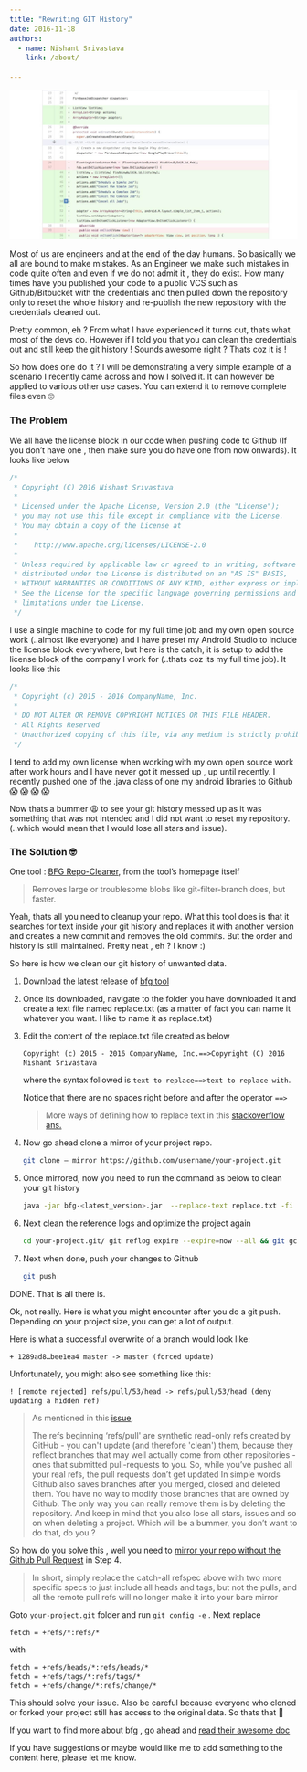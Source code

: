```yaml
---
title: "Rewriting GIT History"
date: 2016-11-18
authors:
  - name: Nishant Srivastava
    link: /about/

---
```


![Banner](header.jpg)

Most of us are engineers and at the end of the day humans. So basically we all are bound to make mistakes. As an Engineer we make such mistakes in code quite often and even if we do not admit it , they do exist. How many times have you published your code to a public VCS such as Github/Bitbucket with the credentials and then pulled down the repository only to reset the whole history and re-publish the new repository with the credentials cleaned out.

<!--more-->

Pretty common, eh ? From what I have experienced it turns out, thats what most of the devs do. However if I told you that you can clean the credentials out and still keep the git history ! Sounds awesome right ? Thats coz it is !

So how does one do it ? I will be demonstrating a very simple example of a scenario I recently came across and how I solved it.
It can however be applied to various other use cases. You can extend it to remove complete files even 🙄

### The Problem

We all have the license block in our code when pushing code to Github (If you don’t have one , then make sure you do have one from now onwards). It looks like below

```java
/*
 * Copyright (C) 2016 Nishant Srivastava
 *
 * Licensed under the Apache License, Version 2.0 (the "License");
 * you may not use this file except in compliance with the License.
 * You may obtain a copy of the License at
 *
 *    http://www.apache.org/licenses/LICENSE-2.0
 *
 * Unless required by applicable law or agreed to in writing, software
 * distributed under the License is distributed on an "AS IS" BASIS,
 * WITHOUT WARRANTIES OR CONDITIONS OF ANY KIND, either express or implied.
 * See the License for the specific language governing permissions and
 * limitations under the License.
 */
```

I use a single machine to code for my full time job and my own open source work (..almost like everyone) and I have preset my Android Studio to include the license block everywhere, but here is the catch, it is setup to add the license block of the company I work for (..thats coz its my full time job). It looks like this

```java
/*
 * Copyright (c) 2015 - 2016 CompanyName, Inc.
 *
 * DO NOT ALTER OR REMOVE COPYRIGHT NOTICES OR THIS FILE HEADER.
 * All Rights Reserved
 * Unauthorized copying of this file, via any medium is strictly prohibited
 */
```

I tend to add my own license when working with my own open source work after work hours and I have never got it messed up , up until recently. I recently pushed one of the .java class of one my android libraries to Github 😱 😱 😱 😱

Now thats a bummer 😩 to see your git history messed up as it was something that was not intended and I did not want to reset my repository. (..which would mean that I would lose all stars and issue).

### The Solution 🤓

One tool : [BFG Repo-Cleaner](https://rtyley.github.io/bfg-repo-cleaner/), from the tool’s homepage itself

> Removes large or troublesome blobs like git-filter-branch does, but faster.

Yeah, thats all you need to cleanup your repo. What this tool does is that it searches for text inside your git history and replaces it with another version and creates a new commit and removes the old commits. But the order and history is still maintained. Pretty neat , eh ? I know :)

So here is how we clean our git history of unwanted data.

1. Download the latest release of [bfg tool](https://github.com/rtyley/bfg-repo-cleaner/releases)

1. Once its downloaded, navigate to the folder you have downloaded it and create a text file named replace.txt (as a matter of fact you can name it whatever you want. I like to name it as replace.txt)

1. Edit the content of the replace.txt file created as below

   ```
   Copyright (c) 2015 - 2016 CompanyName, Inc.==>Copyright (C) 2016 Nishant Srivastava
   ```

   where the syntax followed is `text to replace==>text to replace with`.

   Notice that there are no spaces right before and after the operator `==>`

   > More ways of defining how to replace text in this [stackoverflow ans.](http://stackoverflow.com/questions/4110652/how-to-substitute-text-from-files-in-git-history/15730571#15730571)

1. Now go ahead clone a mirror of your project repo.
   ```bash
   git clone — mirror https://github.com/username/your-project.git
   ```
1. Once mirrored, now you need to run the command as below to clean your git history
   ```bash
   java -jar bfg-<latest_version>.jar  --replace-text replace.txt -fi *.java  your-project.git/
   ```
1. Next clean the reference logs and optimize the project again
   ```bash
   cd your-project.git/ git reflog expire --expire=now --all && git gc --prune=now --aggressive
   ```
1. Next when done, push your changes to Github
   ```bash
   git push
   ```

DONE. That is all there is.

Ok, not really. Here is what you might encounter after you do a git push. Depending on your project size, you can get a lot of output.

Here is what a successful overwrite of a branch would look like:

```
+ 1289ad8…bee1ea4 master -> master (forced update)
```

Unfortunately, you might also see something like this:

```
! [remote rejected] refs/pull/53/head -> refs/pull/53/head (deny updating a hidden ref)
```

> As mentioned in this [issue](https://github.com/rtyley/bfg-repo-cleaner/issues/36#issuecomment-37877829),
>
> The refs beginning ‘refs/pull' are synthetic read-only refs created by GitHub - you can't update (and therefore 'clean') them, because they reflect branches that may well actually come from other repositories - ones that submitted pull-requests to you.
> So, while you’ve pushed all your real refs, the pull requests don’t get updated
> In simple words Github also saves branches after you merged, closed and deleted them. You have no way to modify those branches that are owned by Github. The only way you can really remove them is by deleting the repository. And keep in mind that you also lose all stars, issues and so on when deleting a project. Which will be a bummer, you don’t want to do that, do you ?

So how do you solve this , well you need to [mirror your repo without the Github Pull Request](http://christoph.ruegg.name/blog/git-howto-mirror-a-github-repository-without-pull-refs.html) in Step 4.

> In short, simply replace the catch-all refspec above with two more specific specs to just include all heads and tags, but not the pulls, and all the remote pull refs will no longer make it into your bare mirror

Goto `your-project.git` folder and run `git config -e` . Next replace

```
fetch = +refs/*:refs/*
```

with

```
fetch = +refs/heads/*:refs/heads/*
fetch = +refs/tags/*:refs/tags/*
fetch = +refs/change/*:refs/change/*
```

This should solve your issue.
Also be careful because everyone who cloned or forked your project still has access to the original data. So thats that 🤔

If you want to find more about bfg , go ahead and [read their awesome doc](https://rtyley.github.io/bfg-repo-cleaner/#usage)

If you have suggestions or maybe would like me to add something to the content here, please let me know.
